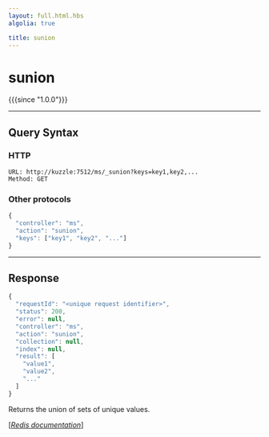 ```yaml
---
layout: full.html.hbs
algolia: true

title: sunion
---
```


# sunion

{{{since "1.0.0"}}}




---

## Query Syntax

### HTTP

```http
URL: http://kuzzle:7512/ms/_sunion?keys=key1,key2,...
Method: GET
```

### Other protocols


```js
{
  "controller": "ms",
  "action": "sunion",
  "keys": ["key1", "key2", "..."]
}
```

---

## Response

```javascript
{
  "requestId": "<unique request identifier>",
  "status": 200,
  "error": null,
  "controller": "ms",
  "action": "sunion",
  "collection": null,
  "index": null,
  "result": [
    "value1",
    "value2",
    "..."
  ]
}
```

Returns the union of sets of unique values.

[[_Redis documentation_]](https://redis.io/commands/sunion)
